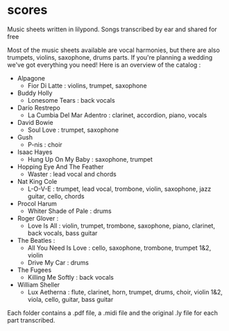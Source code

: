# scores
Music sheets written in lilypond. Songs transcribed by ear and shared for free

Most of the music sheets available are vocal harmonies, but there are also trumpets, violins, saxophone, drums parts. If you're planning a wedding we've got everything you need!
Here is an overview of the catalog :

- Alpagone
    - Fior Di Latte : violins, trumpet, saxophone
- Buddy Holly
    - Lonesome Tears : back vocals
- Darío Restrepo
    - La Cumbia Del Mar Adentro : clarinet, accordion, piano, vocals
- David Bowie
    - Soul Love : trumpet, saxophone
- Gush
    - P-nis : choir
- Isaac Hayes
    - Hung Up On My Baby : saxophone, trumpet
- Hopping Eye And The Feather
    - Waster : lead vocal and chords
- Nat King Cole 
    - L-O-V-E : trumpet, lead vocal, trombone, violin, saxophone, jazz guitar, cello, chords
- Procol Harum
    - Whiter Shade of Pale : drums
- Roger Glover :
    - Love Is All : violin, trumpet, trombone, saxophone, piano, clarinet, back vocals, bass guitar
- The Beatles :
    - All You Need Is Love : cello, saxophone, trombone, trumpet 1&2, violin
    - Drive My Car : drums
- The Fugees
    - Killing Me Softly : back vocals
- William Sheller
    - Lux Aetherna : flute, clarinet, horn, trumpet, drums, choir, violin 1&2, viola, cello, guitar, bass guitar

Each folder contains a .pdf file, a .midi file and the original .ly file for each part transcribed.